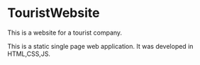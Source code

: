 # TouristWebsite
This is a website for a tourist company.

This is a static single page web application. It was developed in HTML,CSS,JS.

